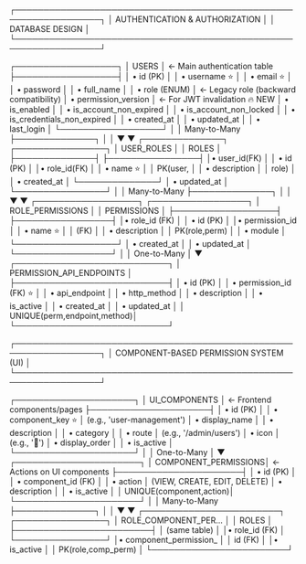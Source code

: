 ┌─────────────────────────────────────────────────────────────────┐
│                    AUTHENTICATION & AUTHORIZATION                │
│                         DATABASE DESIGN                          │
└─────────────────────────────────────────────────────────────────┘

┌──────────────────┐
│     USERS        │ ← Main authentication table
├──────────────────┤
│ • id (PK)        │
│ • username ⭐    │
│ • email ⭐       │
│ • password       │
│ • full_name      │
│ • role (ENUM)    │ ← Legacy role (backward compatibility)
│ • permission_version │ ← For JWT invalidation 🔥 NEW
│ • is_enabled     │
│ • is_account_non_expired │
│ • is_account_non_locked  │
│ • is_credentials_non_expired │
│ • created_at     │
│ • updated_at     │
│ • last_login     │
└──────────────────┘
         │
         │ Many-to-Many
         ├──────────────┐
         │              │
         ▼              ▼
┌──────────────┐  ┌────────────────┐
│ USER_ROLES   │  │    ROLES       │
├──────────────┤  ├────────────────┤
│• user_id(FK) │  │ • id (PK)      │
│• role_id(FK) │  │ • name ⭐      │
│  PK(user,    │  │ • description  │
│     role)    │  │ • created_at   │
└──────────────┘  │ • updated_at   │
                  └────────────────┘
                           │
                           │ Many-to-Many
                           ├──────────────┐
                           │              │
                           ▼              ▼
                  ┌──────────────────┐  ┌─────────────────┐
                  │ ROLE_PERMISSIONS │  │  PERMISSIONS    │
                  ├──────────────────┤  ├─────────────────┤
                  │• role_id (FK)    │  │ • id (PK)       │
                  │• permission_id   │  │ • name ⭐       │
                  │  (FK)            │  │ • description   │
                  │  PK(role,perm)   │  │ • module        │
                  └──────────────────┘  │ • created_at    │
                                        │ • updated_at    │
                                        └─────────────────┘
                                                 │
                                                 │ One-to-Many
                                                 │
                                                 ▼
                                    ┌───────────────────────────┐
                                    │ PERMISSION_API_ENDPOINTS  │
                                    ├───────────────────────────┤
                                    │ • id (PK)                 │
                                    │ • permission_id (FK) ⭐   │
                                    │ • api_endpoint            │
                                    │ • http_method             │
                                    │ • description             │
                                    │ • is_active               │
                                    │ • created_at              │
                                    │ • updated_at              │
                                    │ UNIQUE(perm,endpoint,method)│
                                    └───────────────────────────┘

┌─────────────────────────────────────────────────────────────────┐
│              COMPONENT-BASED PERMISSION SYSTEM (UI)              │
└─────────────────────────────────────────────────────────────────┘

┌─────────────────────┐
│   UI_COMPONENTS     │ ← Frontend components/pages
├─────────────────────┤
│ • id (PK)           │
│ • component_key ⭐  │ (e.g., 'user-management')
│ • display_name      │
│ • description       │
│ • category          │
│ • route             │ (e.g., '/admin/users')
│ • icon              │ (e.g., '👥')
│ • display_order     │
│ • is_active         │
└─────────────────────┘
         │
         │ One-to-Many
         │
         ▼
┌──────────────────────┐
│ COMPONENT_PERMISSIONS│ ← Actions on UI components
├──────────────────────┤
│ • id (PK)            │
│ • component_id (FK)  │
│ • action             │ (VIEW, CREATE, EDIT, DELETE)
│ • description        │
│ • is_active          │
│ UNIQUE(component,action)│
└──────────────────────┘
         │
         │ Many-to-Many
         ├──────────────┐
         │              │
         ▼              ▼
┌────────────────────────┐  ┌────────────────┐
│ ROLE_COMPONENT_PER...  │  │    ROLES       │
├────────────────────────┤  │  (same table)  │
│• role_id (FK)          │  └────────────────┘
│• component_permission_ │
│  id (FK)               │
│• is_active             │
│  PK(role,comp_perm)    │
└────────────────────────┘